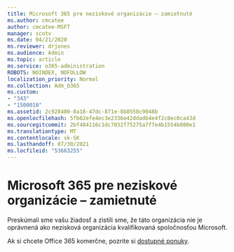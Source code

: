 ```yaml
---
title: Microsoft 365 pre neziskové organizácie – zamietnuté
ms.author: cmcatee
author: cmcatee-MSFT
manager: scotv
ms.date: 04/21/2020
ms.reviewer: drjones
ms.audience: Admin
ms.topic: article
ms.service: o365-administration
ROBOTS: NOINDEX, NOFOLLOW
localization_priority: Normal
ms.collection: Adm_O365
ms.custom:
- "343"
- "1500010"
ms.assetid: 2c928480-0a18-47dc-871e-8b8558c9048b
ms.openlocfilehash: 5fb62efe4ec3e2336e42ddadb4e4f2c8ec0ca43d
ms.sourcegitcommit: 2bf484116c1dc7032f75275a7f7e4b1554b080e1
ms.translationtype: MT
ms.contentlocale: sk-SK
ms.lasthandoff: 07/30/2021
ms.locfileid: "53663255"
---
```

# <a name="microsoft-365-for-nonprofits---declined"></a>Microsoft 365 pre neziskové organizácie – zamietnuté

Preskúmali sme vašu žiadosť a zistili sme, že táto organizácia nie je oprávnená ako nezisková organizácia kvalifikovaná spoločnosťou Microsoft.
  
Ak si chcete Office 365 komerčne, pozrite si [dostupné ponuky](https://portal.office.com/AdminPortal/Home).
